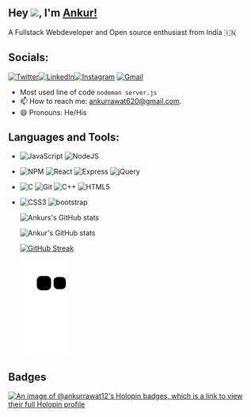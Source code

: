 <!---
Beast71421/Beast71421 is a ✨ special ✨ repository because its `README.md` (this file) appears on your GitHub profile.
You can click the Preview link to take a look at your changes.
--->
## Hey <img src="https://github.com/TheDudeThatCode/TheDudeThatCode/blob/master/Assets/Hi.gif" width="29">, I'm [Ankur!](https://linkfree.eddiehub.io/Ankurrawat-12) 

A Fullstack Webdeveloper and Open source enthusiast from India :india:

## Socials:

[![Twitter](https://img.shields.io/badge/Twitter-%231DA1F2.svg?style=for-the-badge&logo=Twitter&logoColor=white)](https://twitter.com/ankurrawat816)[![LinkedIn](https://img.shields.io/badge/linkedin-%230077B5.svg?style=for-the-badge&logo=linkedin&logoColor=white)](https://www.linkedin.com/in/ankur-rawat-180999203/)[![Instagram](https://img.shields.io/badge/Instagram-%23E4405F.svg?style=for-the-badge&logo=Instagram&logoColor=white)](https://www.instagram.com/_ankur._.rawat_/?hl=en) [![Gmail](https://img.shields.io/badge/Gmail-D14836?style=for-the-badge&logo=gmail&logoColor=white)](mailto:ankurrawat620@gmail.com)


- Most used line of code  `nodeman server.js`
- 📫 How to reach me: ankurrawat620@gmail.com.
- 😄 Pronouns: He/His

## Languages and Tools:

- ![JavaScript](https://img.shields.io/badge/javascript-%23323330.svg?style=for-the-badge&logo=javascript&logoColor=%23F7DF1E)
 ![NodeJS](https://img.shields.io/badge/node.js-6DA55F?style=for-the-badge&logo=node.js&logoColor=white) 
<!--- ![MongoDB](https://img.shields.io/badge/MongoDB-%234ea94b.svg?style=for-the-badge&logo=mongodb&logoColor=white)--->
- ![NPM](https://img.shields.io/badge/NPM-%23000000.svg?style=for-the-badge&logo=npm&logoColor=white)
 ![React](https://img.shields.io/badge/react-%2320232a.svg?style=for-the-badge&logo=react&logoColor=%2361DAFB)
 ![Express](https://img.shields.io/badge/Express.js-000000?style=for-the-badge&logo=express&logoColor=white)
 ![jQuery](https://img.shields.io/badge/jquery-%230769AD.svg?style=for-the-badge&logo=jquery&logoColor=white)
- ![C](https://img.shields.io/badge/c-%2300599C.svg?style=for-the-badge&logo=c&logoColor=white)
 ![Git](https://img.shields.io/badge/git-%23F05033.svg?style=for-the-badge&logo=git&logoColor=white)
 ![C++](https://img.shields.io/badge/C%2B%2B-00599C?style=for-the-badge&logo=c%2B%2B&logoColor=white)
 ![HTML5](https://img.shields.io/badge/html-%23E34F26.svg?style=for-the-badge&logo=html5&logoColor=white)
- ![CSS3](https://img.shields.io/badge/css-%231572B6.svg?style=for-the-badge&logo=css3&logoColor=white)
 ![bootstrap](https://img.shields.io/badge/Bootstrap-563D7C?style=for-the-badge&logo=bootstrap&logoColor=white)


  ![Ankurs's GitHub stats](https://github-readme-stats.vercel.app/api/top-langs?username=Ankurrawat-12&show_icons=true&locale=en&layout=compact&theme=onedark)

  ![Ankur's GitHub stats](https://github-readme-stats.vercel.app/api?username=Ankurrawat-12&show_icons=true&theme=tokyonight)
  
  
  [![GitHub Streak](https://streak-stats.demolab.com/?user=Ankurrawat-12)](https://git.io/streak-stats)
 
  ![Snake animation](https://github.com/Ankurrawat-12/Ankurrawat-12/blob/output/github-contribution-grid-snake.svg)

## Badges
[![An image of @ankurrawat12's Holopin badges, which is a link to view their full Holopin profile](https://holopin.me/ankurrawat12)](https://holopin.io/@ankurrawat12)

